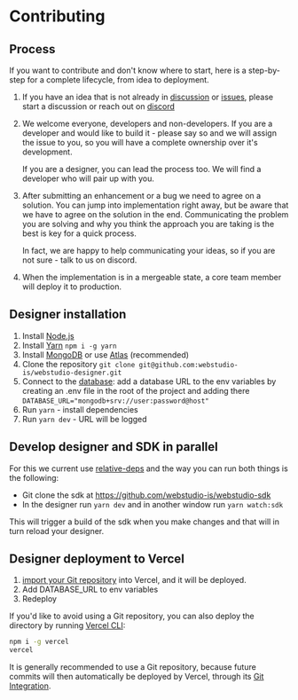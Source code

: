 # Contributing

## Process

If you want to contribute and don't know where to start, here is a step-by-step for a complete lifecycle, from idea to deployment.

1. If you have an idea that is not already in [discussion](https://github.com/webstudio-is/webstudio/discussions) or [issues](https://github.com/webstudio-is/webstudio-designer/issues), please start a discussion or reach out on [discord](https://discord.gg/UNdyrDkq5r)

1. We welcome everyone, developers and non-developers. If you are a developer and would like to build it - please say so and we will assign the issue to you, so you will have a complete ownership over it's development.

   If you are a designer, you can lead the process too. We will find a developer who will pair up with you.

1. After submitting an enhancement or a bug we need to agree on a solution. You can jump into implementation right away, but be aware that we have to agree on the solution in the end. Communicating the problem you are solving and why you think the approach you are taking is the best is key for a quick process.

   In fact, we are happy to help communicating your ideas, so if you are not sure - talk to us on discord.

1. When the implementation is in a mergeable state, a core team member will deploy it to production.

## Designer installation

1. Install [Node.js](https://nodejs.dev/learn/how-to-install-nodejs)
2. Install [Yarn](https://yarnpkg.com/) `npm i -g yarn`
3. Install [MongoDB](https://www.mongodb.com/) or use [Atlas](https://www.mongodb.com/atlas/database) (recommended)
4. Clone the repository `git clone git@github.com:webstudio-is/webstudio-designer.git`
5. Connect to the [database](https://www.prisma.io/docs/getting-started/setup-prisma/start-from-scratch/mongodb/connect-your-database-typescript-mongodb): add a database URL to the env variables by creating an .env file in the root of the project and adding there `DATABASE_URL="mongodb+srv://user:password@host"`
6. Run `yarn` - install dependencies
7. Run `yarn dev` - URL will be logged


## Develop designer and SDK in parallel

For this we current use [relative-deps](https://github.com/mweststrate/relative-deps) and the way you can run both things is the following:

* Git clone the sdk at https://github.com/webstudio-is/webstudio-sdk
* In the designer run `yarn dev` and in another window run `yarn watch:sdk`

This will trigger a build of the sdk when you make changes and that will in turn reload your designer.

## Designer deployment to Vercel

1. [import your Git repository](https://vercel.com/new) into Vercel, and it will be deployed.
2. Add DATABASE_URL to env variables
3. Redeploy

If you'd like to avoid using a Git repository, you can also deploy the directory by running [Vercel CLI](https://vercel.com/cli):

```sh
npm i -g vercel
vercel
```

It is generally recommended to use a Git repository, because future commits will then automatically be deployed by Vercel, through its [Git Integration](https://vercel.com/docs/concepts/git).
